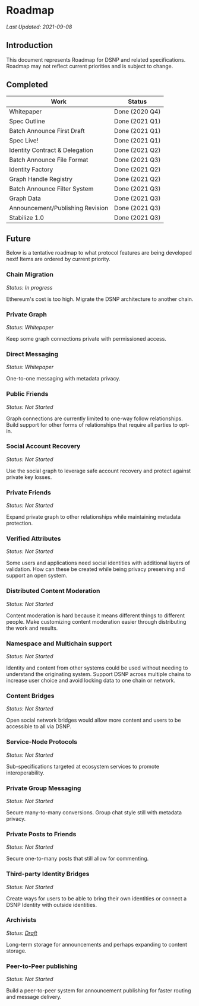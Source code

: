 # Roadmap
*Last Updated: 2021-09-08*

## Introduction

This document represents Roadmap for DSNP and related specifications.
Roadmap may not reflect current priorities and is subject to change.

## Completed

| Work | Status |
| --- | --- |
| Whitepaper | Done (2020 Q4) |
| Spec Outline | Done (2021 Q1) |
| Batch Announce First Draft  | Done (2021 Q1) |
| Spec Live! | Done (2021 Q1) |
| Identity Contract & Delegation | Done (2021 Q2) |
| Batch Announce File Format | Done (2021 Q3) |
| Identity Factory | Done (2021 Q2) |
| Graph Handle Registry | Done (2021 Q2) |
| Batch Announce Filter System | Done (2021 Q3) |
| Graph Data | Done (2021 Q3) |
| Announcement/Publishing Revision | Done (2021 Q3) |
| Stabilize 1.0 | Done (2021 Q3) |

## Future

Below is a tentative roadmap to what protocol features are being developed next!
Items are ordered by current priority.

### Chain Migration
*Status: In progress*

Ethereum's cost is too high.
Migrate the DSNP architecture to another chain.

### Private Graph
*Status: Whitepaper*

Keep some graph connections private with permissioned access.

### Direct Messaging
*Status: Whitepaper*

One-to-one messaging with metadata privacy.

### Public Friends
*Status: Not Started*

Graph connections are currently limited to one-way follow relationships.
Build support for other forms of relationships that require all parties to opt-in.

### Social Account Recovery
*Status: Not Started*

Use the social graph to leverage safe account recovery and protect against private key losses.

### Private Friends
*Status: Not Started*

Expand private graph to other relationships while maintaining metadata protection.

### Verified Attributes
*Status: Not Started*

Some users and applications need social identities with additional layers of validation.
How can these be created while being privacy preserving and support an open system.

### Distributed Content Moderation
*Status: Not Started*

Content moderation is hard because it means different things to different people.
Make customizing content moderation easier through distributing the work and results.

### Namespace and Multichain support
*Status: Not Started*

Identity and content from other systems could be used without needing to understand the originating system.
Support DSNP across multiple chains to increase user choice and avoid locking data to one chain or network.

### Content Bridges
*Status: Not Started*

Open social network bridges would allow more content and users to be accessible to all via DSNP.

### Service-Node Protocols
*Status: Not Started*

Sub-specifications targeted at ecosystem services to promote interoperability.

### Private Group Messaging
*Status: Not Started*

Secure many-to-many conversions.
Group chat style still with metadata privacy.

### Private Posts to Friends
*Status: Not Started*

Secure one-to-many posts that still allow for commenting.

### Third-party Identity Bridges
*Status: Not Started*

Create ways for users to be able to bring their own identities or connect a DSNP Identity with outside identities.

### Archivists
*Status: [Draft](Draft/Archivists.md)*

Long-term storage for announcements and perhaps expanding to content storage.

### Peer-to-Peer publishing
*Status: Not Started*

Build a peer-to-peer system for announcement publishing for faster routing and message delivery.
